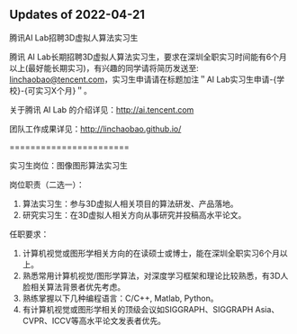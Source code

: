 ## Updates of 2022-04-21

腾讯AI Lab招聘3D虚拟人算法实习生


腾讯 AI Lab长期招聘3D虚拟人算法实习生，要求在深圳全职实习时间能有6个月以上(最好能长期实习)，有兴趣的同学请将简历发送至: linchaobao@tencent.com，实习生申请请在标题加注＂AI Lab实习生申请-{学校}-{可实习X个月}＂。


关于腾讯 AI Lab 的介绍详见：http://ai.tencent.com

团队工作成果详见：http://linchaobao.github.io/

=======================

实习生岗位：图像图形算法实习生


岗位职责（二选一）：
1. 算法实习生：参与3D虚拟人相关项目的算法研发、产品落地。
2. 研究实习生：在3D虚拟人相关方向从事研究并投稿高水平论文。


任职要求：
1. 计算机视觉或图形学相关方向的在读硕士或博士，能在深圳全职实习6个月以上。
2. 熟悉常用计算机视觉/图形学算法，对深度学习框架和理论比较熟悉，有3D人脸相关算法背景者优先考虑。
3. 熟练掌握以下几种编程语言：C/C++, Matlab, Python。
4. 有计算机视觉或图形学相关的顶级会议如SIGGRAPH、SIGGRAPH Asia、CVPR、ICCV等高水平论文发表者优先。


